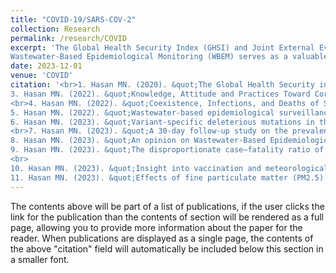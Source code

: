 ```yaml
---
title: "COVID-19/SARS-COV-2"
collection: Research
permalink: /research/COVID
excerpt: 'The Global Health Security Index (GHSI) and Joint External Evaluation (JEE) are prominent indices used to assess health security and related capabilities. We hypothesized that countries with higher GHSI or JEE scores would detect their first COVID-19 cases earlier and experience lower mortality compared to countries with lower scores (1). This study aimed to evaluate trends in the reported case fatality rate (rCFR) of COVID-19 over time, utilizing global data on COVID-19 cases and mortality to understand the impact of these indices (2). The COVID-19 pandemic, originating from Wuhan, China, has spread globally, prompting countries to implement various measures to control the outbreak. This research assessed knowledge, attitudes, and practices (KAP) regarding COVID-19 in Southeast and South Asia using a mixed-methods design, combining cross-sectional surveys and systematic reviews (3). The pandemic has significantly impacted public health, economies, and daily life, with a particular focus on evaluating the state of COVID-19 testing, recoveries, infections, and deaths from June to September 2022 (4). Wastewater-based epidemiology (WBE) has proven effective in forecasting disease outbreaks in developed countries with centralized sewage systems. However, implementing WBE in developing countries like Bangladesh, where many live in rural areas with less defined sewage networks, is challenging. This study identified optimal sampling locations for rural Hotspot Based Sampling (HBS) and urban Drain Based Sampling (DBS) to enable effective WBE monitoring and forecast COVID-19 prevalence in Bangladesh (5). Additionally, we analyzed mutation patterns in 10,531 SARS-CoV-2 genomes, focusing on Delta and Omicron variants. The study examined mutation frequency, type, and the ratio of synonymous to non-synonymous mutations to understand the genetic diversity of the virus (6). Another study explored the effectiveness of WBE for monitoring SARS-CoV-2 prevalence in a house with COVID-19 patients, comparing wastewater samples with clinical specimens over a 30-day period. This approach offers a cost-effective, rapid, and non-invasive method for monitoring public health (7).
Wastewater-Based Epidemiological Monitoring (WBEM) serves as a valuable surveillance tool during the COVID-19 pandemic. It provides early warning, tracks disease trends, detects genetic diversity, and identifies new variants from wastewater samples. Despite its advantages, clinical diagnostic tests (CDTs) remain the global standard but face challenges such as high costs and reporting biases. This review proposes a combined approach using both wastewater and clinical sample testing to enhance long-term nationwide surveillance (8). Comparative analysis of global reported cumulative case-fatality ratios (rCFRs) and excess mortality rates before and after the commencement of COVID-19 vaccination programs highlights the impact of vaccination on mortality rates in the top 20 countries with the highest vaccination rates, as well as in Sub-Saharan Africa (SSA) and the rest of the world (9). The pandemic, with 676.41 million confirmed cases and 6.77 million deaths across 231 countries as of February 7, 2023, has caused widespread disruption. Determining potential determinants, such as meteorological factors, is crucial for controlling the virus's spread. This study explores how COVID-19 cases and deaths have varied over time in relation to meteorological conditions (10). Additionally, the research investigates whether fine particulate matter (PM2.5) and meteorological conditions are linked to COVID-19 infection rates in Bangkok, Thailand, addressing the inconclusive evidence on environmental factors' impact on infection rates (11).'
date: 2023-12-01
venue: 'COVID'
citation: '<br>1. Hasan MN. (2020). &quot;The Global Health Security index and Joint External Evaluation score for health preparedness are not correlated with countries COVID-19 detection response time and mortality outcome.&quot; <i>Epidemiology & Infection</i>. https://doi.org/10.1017/S0950268820002046. <br> 2. Hasan MN. (2021). &quot;The Global Case-Fatality Rate of COVID-19 Has Been Declining Since May 2020.&quot; <i>Am J Trop Med Hyg</i>. https://doi.org/10.4269/ajtmh.20-1496. <br> 
3. Hasan MN. (2022). &quot;Knowledge, Attitude and Practices Toward Coronavirus Disease (COVID- 19) in Southeast and South Asia: A Mixed Study Design Approach.&quot; <i>Front. Public Health</i>. https://doi.org/10.3389/fpubh.2022.875727.
<br>4. Hasan MN. (2022). &quot;Coexistence, Infections, and Deaths of SARS-CoV-2 in the South Asian Country of Bangladesh in June-September 2022.&quot; <i>J Emerging Environmental Technologies and Health Protection</i>. https://www.telegeco.gr/JEETHP5I2A1.pdf. <br> 
5. Hasan MN. (2022). &quot;Wastewater-based epidemiological surveillance to monitor the prevalence of SARS-CoV-2 in developing countries with onsite sanitation facilities.&quot; <i>Environmental Pollution</i>. https://doi.org/10.1016/j.envpol.2022.119679. <br> 
6. Hasan MN. (2023). &quot;Variant-specific deleterious mutations in the SARS-CoV-2 genome reveal immune responses and potentials for prophylactic vaccine development.&quot; <i>Front. Pharmacol.</i>. https://doi.org/10.3389/fphar.2023.1090717.
<br>7. Hasan MN. (2023). &quot;A 30-day follow-up study on the prevalence of SARS-COV-2 genetic markers in wastewater from the residence of COVID-19 patient and comparison with clinical positivity.&quot; <i>Science of The Total Environment</i>. https://doi.org/10.1016/j.scitotenv.2022.159350. <br> 
8. Hasan MN. (2023). &quot;An opinion on Wastewater-Based Epidemiological Monitoring (WBEM) with Clinical Diagnostic Test (CDT) for detecting high-prevalence areas of community COVID-19 infections.&quot; <i>Current Opinion in Environmental Science & Health</i>. https://doi.org/10.1016/j.coesh.2022.100396. <br> 
9. Hasan MN. (2023). &quot;The disproportionate case–fatality ratio of COVID-19 between countries with the highest vaccination rates and the rest of the world.&quot; <i>IJID Regions</i>. https://doi.org/10.1016/j.ijregi.2023.01.011.
<br>
10. Hasan MN. (2023). &quot;Insight into vaccination and meteorological factors on daily COVID-19 cases and mortality in Bangladesh.&quot; <i>Groundwater for Sustainable Development</i>. https://doi.org/10.1016/j.gsd.2023.100932. <br> 
11. Hasan MN. (2023). &quot;Effects of fine particulate matter (PM2.5) and meteorological factors on the daily confirmed cases of COVID-19 in Bangkok during 2020–2021, Thailand.&quot; <i>Case Studies in Chemical and Environmental Engineering</i>. https://doi.org/10.1016/j.cscee.2023.100410.'
---
```


The contents above will be part of a list of publications, if the   user clicks the link for the publication than the contents of section will be rendered as a full page, allowing you to provide more information about the paper for the reader. When publications are displayed as a single page, the contents of the above "citation" field will automatically be included below this section in a smaller font.
